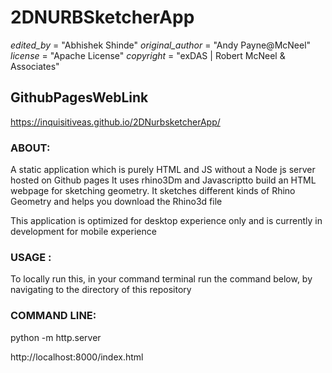 # 2DNURBSketcherApp
_edited_by_  = "Abhishek Shinde"
_original_author_ = "Andy Payne@McNeel"
_license_ = "Apache License"
_copyright_ = "exDAS | Robert McNeel & Associates"

## GithubPagesWebLink 
https://inquisitiveas.github.io/2DNurbsketcherApp/

### ABOUT: 

A static application which is purely HTML and JS without a Node js server hosted on Github pages
It uses rhino3Dm and Javascriptto build an HTML webpage for sketching geometry.
It sketches different kinds of Rhino Geometry and helps you download the Rhino3d file 

This application is optimized for desktop experience only and is currently in development for mobile experience

### USAGE :

To locally run this, in your command terminal run the command below, by navigating to the directory
of this repository

### COMMAND LINE: 

python -m http.server 

http://localhost:8000/index.html 

